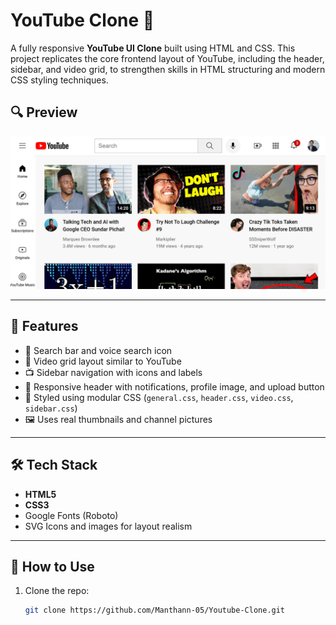 # YouTube Clone 🎥

A fully responsive **YouTube UI Clone** built using HTML and CSS. This project replicates the core frontend layout of YouTube, including the header, sidebar, and video grid, to strengthen skills in HTML structuring and modern CSS styling techniques.

## 🔍 Preview

![YouTube Clone Screenshot](https://github.com/Manthann-05/Youtube-Clone/blob/main/Youtube%20Clone%20Screenshot.png)

---

## 🚀 Features

- 🔎 Search bar and voice search icon
- 🎥 Video grid layout similar to YouTube
- 📺 Sidebar navigation with icons and labels
- 🧭 Responsive header with notifications, profile image, and upload button
- 🧩 Styled using modular CSS (`general.css`, `header.css`, `video.css`, `sidebar.css`)
- 🖼️ Uses real thumbnails and channel pictures

---

## 🛠️ Tech Stack

- **HTML5**
- **CSS3**
- Google Fonts (Roboto)
- SVG Icons and images for layout realism

---

## 📌 How to Use  

1. Clone the repo:
     
   ```bash  
   git clone https://github.com/Manthann-05/Youtube-Clone.git
